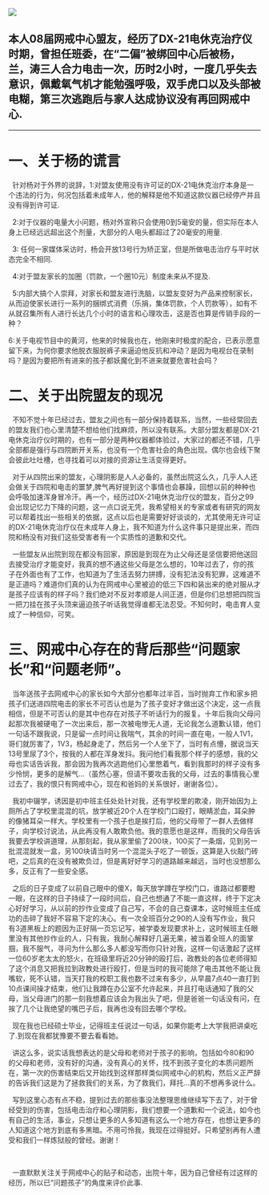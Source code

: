 <p><img src="https://www.iaders.com/wp-content/uploads/2019/06/51eb6-00659D2Sly1fx5qqwqrtjj31120kuwfy.jpg"></p>
<h2>本人08届网戒中心盟友，经历了DX-21电休克治疗仪时期，曾担任班委，在“二偏”被绑回中心后被杨，兰，涛三人合力电击一次，历时2小时，一度几乎失去意识，佩戴氧气机才能勉强呼吸，双手虎口以及头部被电糊，第三次逃跑后与家人达成协议没有再回网戒中心.</h2>
<p><span id="more-8149"></span></p>
<hr>
<h1>一、关于杨的谎言</h1>
<p><span style="color: #333333;">&nbsp; </span><span style="color: #333333;">针对杨对于外界的说辞，</span><span style="color: #333333;">1:</span><span style="color: #333333;">对盟友使用没有许可证的</span><span style="color: #333333;">DX-21</span><span style="color: #333333;">电休克治疗本身是一个违法的行为，何况包括着未成年人，他的解释是他不知道这款仪器已经停产并且没有得到许可证</span><span style="color: #333333;">.</span></p>
<p><span style="color: #333333;">&nbsp; </span>2:<span style="color: #333333;">对于仪器的电量大小问题，杨对外宣称只会使用</span><span style="color: #333333;">0</span><span style="color: #333333;">到</span><span style="color: #333333;">5</span><span style="color: #333333;">毫安的量，但实际在本人身上已经远远超出这个剂量，大部分的人电头都超过了</span><span style="color: #333333;">20</span><span style="color: #333333;">毫安的用量</span><span style="color: #333333;">.</span></p>
<p><span style="color: #333333;">&nbsp; </span>3: <span style="color: #333333;">任何一家媒体采访时，杨会开放</span><span style="color: #333333;">13</span><span style="color: #333333;">号行为矫正室，但是所做电击治疗与平时状态完全不相同</span><span style="color: #333333;">.</span></p>
<p><span style="color: #333333;">&nbsp; </span>4:<span style="color: #333333;">对于盟友家长的加圈（罚款，一个圈</span><span style="color: #333333;">10</span><span style="color: #333333;">元）制度未来从不提及</span><span style="color: #333333;">.</span></p>
<p><span style="color: #333333;">&nbsp; </span>5:<span style="color: #333333;">内部大搞个人崇拜，对家长和盟友进行洗脑，以盟友变好为产品来控制家长，从而迫使家长进行一系列的捆绑式消费（乐捐，集体罚款，个人罚款等），如有不从就召集所有人进行长达几个小时的语言和心理攻击，这是否也算是传销手段的一种？</span></p>
<p><span style="color: #333333;">6:</span><span style="color: #333333;">关于电视节目中的黄河，他来的时候我也在，他刚来时极度的配合，已表示愿意留下来，为何你要求他脱衣服脱裤子来逼迫他反抗和冲动？是因为电视台在录制吗？是因为要把所有进来的孩子都妖魔化到不进来就要危害社会吗？</span></p>
<h1>二、关于出院盟友的现况</h1>
<p><span style="color: #333333;">&nbsp; </span><span style="color: #333333;">不知不觉十年已经过去，盟友之间也有一部分保持着联系，当然，一些经常回去的盟友我们也心里清楚不想给他们找麻烦，所以没有联系。大部分盟友都是</span><span style="color: #333333;">DX-21</span><span style="color: #333333;">电休克治疗仪时期的，也有一部分是两种仪器都体验过，大家过的都还不错，几乎全部都是强行与四院断开关系，也没有一个危害社会的角色出现。偶尔也会线下聚会彼此吐吐槽，也寻找着可以对接的资源让生活变得更好。</span></p>
<p><span style="color: #333333;">&nbsp; </span><span style="color: #333333;">对于从四院出来的盟友，心理阴影是人人必备的，虽然出院这么久，几乎人人还会做关于四院和电击的噩梦,脾气再好提到这个事情也会暴躁，回想以前的种种也会呼吸加速浑身冒冷汗。再一个，经历过</span><span style="color: #333333;">DX-21</span><span style="color: #333333;">电休克治疗仪的盟友，百分之</span><span style="color: #333333;">99</span><span style="color: #333333;">会出现记忆力下降的问题，这一点口说无凭，我希望相关的专家或者有研究的网友可以帮着找出一些相关的依据，这点以后也是需要好好谈谈的，尤其使用无许可证的</span><span style="color: #333333;">DX-21</span><span style="color: #333333;">电休克治疗仪在未成年人身上，我不知道为什么这件事只是提出来，而四院和杨没有对我们这些受害者有一个实质性的道歉和交代。</span></p>
<p><span style="color: #333333;">&nbsp; </span><span style="color: #333333;">一些盟友从出院到现在都没有回家，原因是到现在为止父母还是坚信要把他送回去接受治疗才能变好，我真的想不通这些父母是怎么想的，</span><span style="color: #333333;">10</span><span style="color: #333333;">年过去了，你的孩子在外面也有了工作，也知道为了生活去努力拼搏，没有犯法没有犯罪，这难道不是正道吗？难道你们真的认为在网戒中心里被迫的低三下四和装出来的绝对服从才是孩子应该有的样子吗？我们绝对不反对孝顺是人间正道，但是你们总想把四院当一把刀挂在孩子头顶来逼迫孩子听话我觉得谁都无法忍受。不知何时，电击育人变成了一种信仰，可笑。</span></p>
<h1>三、网戒中心存在的背后那些“问题家长”和“问题老师”。</h1>
<p><span style="color: #333333;">&nbsp; </span><span style="color: #333333;">当年送孩子去网戒中心的家长如今大部分也都年过半百，当时抛弃工作和家乡把孩子们送进四院电击的家长不可否认也是为了孩子变好才做出这个决定，这一点我相信，但是不可否认的是其中也存在对孩子不听话行为的报复。十年后我向父母问起那次我被硬电了一次出来后，那一次被电惨无人道，无论我怎么道歉认错，他们一句话不跟我说，只是留一点时间让我喘气，其余的时间一直在电，一般人</span><span style="color: #333333;">1V1</span><span style="color: #333333;">，哥们就厉害了，</span><span style="color: #333333;">1V3</span><span style="color: #333333;">，杨起身走了，然后另一个人坐下了，当时有点懵，据说当天</span><span style="color: #333333;">13</span><span style="color: #333333;">号里尿了</span><span style="color: #333333;">3</span><span style="color: #333333;">个，按我的人都在浑身发抖。我问他们看我那个样子的感想，我的父母也实话告诉我，那会因为我再次逃跑他们心里憋着气，看到我那时的样子没有多少怜悯，更多的是解气</span><span style="color: #333333;">&#8230;</span><span style="color: #333333;">（虽然心塞，但请不要攻击我的父母，过去的事情我心里过去了，我的恨只有网戒中心，现在和爸妈的关系很好，谢谢各位）。</span></p>
<p><span style="color: #333333;">&nbsp; </span><span style="color: #333333;">我初中辍学，诱因是初中班主任处处针对我，还有学校里的欺凌，刚开始因为上厕所占了学校里混混的坑，放学被近</span><span style="color: #333333;">20</span><span style="color: #333333;">个人在学校门口殴打，眼睛淤血，耳朵肿的像猪耳朵一样大。学校里有一个孩子也是挨打后，他的父母带了一群人去做样子，向学校讨说法，从此再没有人敢欺负他。我的意愿也是这样，而我的父母告诉我要去学校讲道理，从那刻起，我从家里偷了</span><span style="color: #333333;">200</span><span style="color: #333333;">块，</span><span style="color: #333333;">100</span><span style="color: #333333;">买了一条烟，见到另一批混混就发一盒，另</span><span style="color: #333333;">100</span><span style="color: #333333;">块请当时另一个混混头子吃了一顿饭，这算是入伙敲门砖吧，之后真的在没有被欺负过，但是离好好学习的道路越来越远，当时也没想那么多，反正有了一些安全感。</span></p>
<p><span style="color: #333333;">&nbsp; </span><span style="color: #333333;">之后的日子变成了以前自己眼中的傻</span><span style="color: #333333;">X</span><span style="color: #333333;">，每天放学蹲在学校门口，谁路过都要瞪一眼，在这样的日子持续了一段时间后，自己也想通了不能一直这样，终于下定决心好好学习，从以前的抄作业变成了自己写，不会的自己查课本，这时候班主任成功的击碎了我好不容易下定的决心。有一次全班百分之</span><span style="color: #333333;">90</span><span style="color: #333333;">的人没有写作业，我只有</span><span style="color: #333333;">3</span><span style="color: #333333;">道黑板上的题因为正好隔一页忘记写，被学委发现要求补上，这时候班主任眼里没有其他抄作业的人，只有我，我耐心解释好几遍无果，被当着全班人的面掌掴，我不服气，寻问为什么那么多人都没写而你只针对我，这样一句话激起了这样一位</span><span style="color: #333333;">60</span><span style="color: #333333;">岁老太太的怒火，在班级里将近</span><span style="color: #333333;">20</span><span style="color: #333333;">分钟的殴打后，政教处的各位老师得知了这个消息又把我拉到政教处进行殴打，但是当时的我可能除了电击其他不能让我嘴软，死不认错，当天打我的校职工我也数不过来有多少，从早晨</span><span style="color: #333333;">7</span><span style="color: #333333;">点</span><span style="color: #333333;">40</span><span style="color: #333333;">一直打到</span><span style="color: #333333;">10</span><span style="color: #333333;">点课间操才结束，他们让我蹲在办公室不允许起来，并且打电话通知了我的父母，当父母进门的那一刻我想着应该会为我出头了吧，但是爸爸一句话没有问，在挨了几个让我绝望的嘴巴子后，我再也没有回去哪个学校。</span></p>
<p><span style="color: #333333;">&nbsp; </span><span style="color: #333333;">现在我也已经硕士毕业，记得班主任说过一句话，如果你能考上大学我把讲桌吃了</span><span style="color: #333333;">.</span><span style="color: #333333;">到现在我都犹豫要不要去看看她。</span></p>
<p><span style="color: #333333;">&nbsp; </span><span style="color: #333333;">讲这么多，说实话我想表达的是父母和老师对于孩子的影响，包括如今</span><span style="color: #333333;">80</span><span style="color: #333333;">和</span><span style="color: #333333;">90</span><span style="color: #333333;">的父母和老师，没有好的沟通，没有真心的关怀，找不到孩子变化的本质问题所在，第一次的伤害结束后又开始找到这样那样类似网戒中心的机构，然后义正严辞的告诉我们这是为了拯救我们的关系，为了救我们，拜托</span><span style="color: #333333;">&#8230;</span><span style="color: #333333;">真的不想再多说什么。</span></p>
<p><span style="color: #333333;">&nbsp; </span><span style="color: #333333;">写到这里心态有点不稳，提到过去的那些事没法整理思维继续写下去了，对于曾经受到的伤害，包括电击治疗和心理阴影，我们想要一个道歉和一个说法，如今也有自己的生活，事业，只想让更多的人多知道有这么一个地方存在，也想让更多的人知道这个地方到底有多黑暗。不用可怜我，我现在过得挺好。只希望别再有人遭受和我们一样炼狱般的曾经。谢谢！</span></p>
<p><span style="color: #333333;">&nbsp;&nbsp;</span></p>
<p><span style="color: #333333;">&nbsp; </span><span style="color: #333333;">一直默默关注关于网戒中心的贴子和动态，出院十年，因为自己曾经有过这样的经历，所以已“问题孩子”的角度来评价此事</span><span style="color: #333333;">.